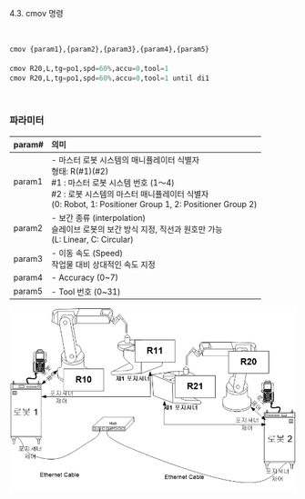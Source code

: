 ﻿4.3. cmov 명령

<br>

```python
cmov {param1},{param2},{param3},{param4},{param5}

cmov R20,L,tg=po1,spd=60%,accu=0,tool=1
cmov R20,L,tg=po1,spd=60%,accu=0,tool=1 until di1
```



<br>

### 파라미터
| param# | 의미 | 
| :--- | :--- | 
| param1| - 마스터 로봇 시스템의 매니퓰레이터 식별자 <br> 형태: R(#1)(#2) <br> #1 : 마스터 로봇 시스템 번호 (1～4) <br> #2 : 로봇 시스템의 마스터 매니퓰레이터 식별자 <br> (0: Robot, 1: Positioner Group 1, 2: Positioner Group 2)| 
| param2 | - 보간 종류 (interpolation)  <br> 슬레이브 로봇의 보간 방식 지정, 직선과 원호만 가능 <br> (L: Linear, C: Circular)|
| param3 | - 이동 속도 (Speed) <Br> 작업물 대비 상대적인 속도 지정 | 
| param4 | - Accuracy (0~7)|
| param5 | - Tool 번호 (0~31) |


![[그림 4-3] ID 식별자 구분 방법](../_assets/4-3.png)

